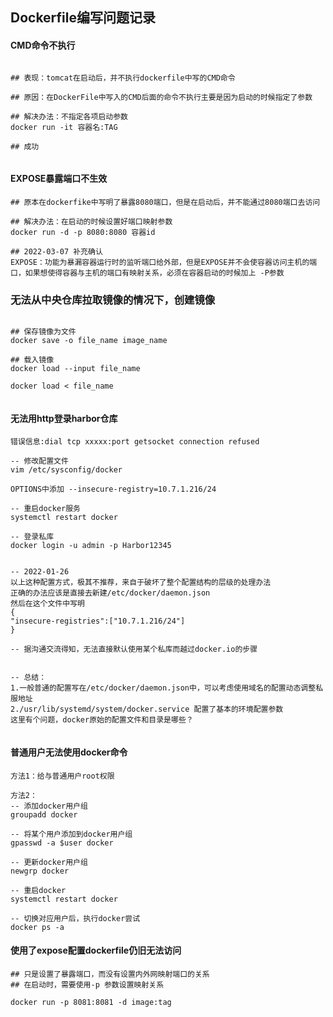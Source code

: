 ##  Dockerfile编写问题记录



#### CMD命令不执行

```shell

## 表现：tomcat在启动后，并不执行dockerfile中写的CMD命令

## 原因：在DockerFile中写入的CMD后面的命令不执行主要是因为启动的时候指定了参数

## 解决办法：不指定各项启动参数
docker run -it 容器名:TAG 

## 成功


```



#### EXPOSE暴露端口不生效

```shell
## 原本在dockerfike中写明了暴露8080端口，但是在启动后，并不能通过8080端口去访问

## 解决办法：在启动的时候设置好端口映射参数
docker run -d -p 8080:8080 容器id 

## 2022-03-07 补充确认
EXPOSE：功能为暴漏容器运行时的监听端口给外部，但是EXPOSE并不会使容器访问主机的端口，如果想使得容器与主机的端口有映射关系，必须在容器启动的时候加上 -P参数

```



###  无法从中央仓库拉取镜像的情况下，创建镜像

```shell

## 保存镜像为文件
docker save -o file_name image_name

## 载入镜像
docker load --input file_name

docker load < file_name


```





#### 无法用http登录harbor仓库

```shell
错误信息:dial tcp xxxxx:port getsocket connection refused

-- 修改配置文件
vim /etc/sysconfig/docker

OPTIONS中添加 --insecure-registry=10.7.1.216/24

-- 重启docker服务
systemctl restart docker 

-- 登录私库
docker login -u admin -p Harbor12345


-- 2022-01-26
以上这种配置方式，极其不推荐，来自于破坏了整个配置结构的层级的处理办法
正确的办法应该是直接去新建/etc/docker/daemon.json
然后在这个文件中写明
{
"insecure-registries":["10.7.1.216/24"]
}

-- 据沟通交流得知，无法直接默认使用某个私库而越过docker.io的步骤


-- 总结：
1.一般普通的配置写在/etc/docker/daemon.json中，可以考虑使用域名的配置动态调整私服地址
2./usr/lib/systemd/system/docker.service 配置了基本的环境配置参数
这里有个问题，docker原始的配置文件和目录是哪些？


```



#### 普通用户无法使用docker命令

```shell
方法1：给与普通用户root权限

方法2：
-- 添加docker用户组
groupadd docker

-- 将某个用户添加到docker用户组
gpasswd -a $user docker

-- 更新docker用户组
newgrp docker

-- 重启docker
systemctl restart docker

-- 切换对应用户后，执行docker尝试
docker ps -a

```



#### 使用了expose配置dockerfile仍旧无法访问

```shell
## 只是设置了暴露端口，而没有设置内外网映射端口的关系
## 在启动时，需要使用-p 参数设置映射关系

docker run -p 8081:8081 -d image:tag 

```



